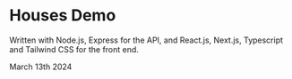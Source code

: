 # Houses Demo

Written with Node.js, Express for the API, and React.js, Next.js, Typescript and Tailwind CSS for the front end.


March 13th 2024